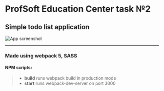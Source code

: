 # ProfSoft Education Center task №2

## Simple todo list application

![App screenshot](https://user-images.githubusercontent.com/71455385/188176470-02b6e432-eefc-4818-adfa-7c19ec3aff2d.png)

---

### Made using webpack 5, SASS

#### NPM scripts:

> * **build** runs webpack build in production mode
> * **start** runs webpack-dev-server on port 3000
